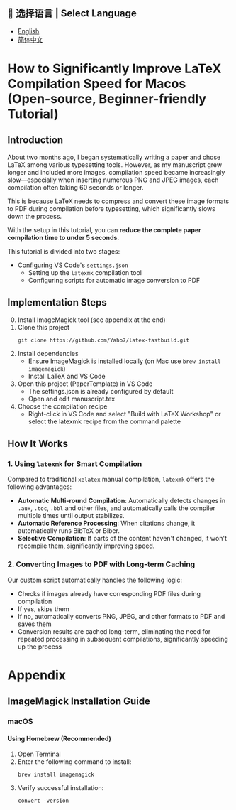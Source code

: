 ## 📖 选择语言 | Select Language

- [English](./README.en.md)
- [简体中文](./README.md)
  
# How to Significantly Improve LaTeX Compilation Speed for Macos (Open-source, Beginner-friendly Tutorial)

## Introduction

About two months ago, I began systematically writing a paper and chose LaTeX among various typesetting tools. However, as my manuscript grew longer and included more images, compilation speed became increasingly slow—especially when inserting numerous PNG and JPEG images, each compilation often taking 60 seconds or longer.

This is because LaTeX needs to compress and convert these image formats to PDF during compilation before typesetting, which significantly slows down the process.

With the setup in this tutorial, you can **reduce the complete paper compilation time to under 5 seconds**.

This tutorial is divided into two stages:

- Configuring VS Code's `settings.json`
  - Setting up the `latexmk` compilation tool
  - Configuring scripts for automatic image conversion to PDF

## Implementation Steps

0. Install ImageMagick tool (see appendix at the end)
1. Clone this project
   ```
   git clone https://github.com/Yaho7/latex-fastbuild.git
   ```
2. Install dependencies
   - Ensure ImageMagick is installed locally (on Mac use `brew install imagemagick`)
   - Install LaTeX and VS Code
3. Open this project (PaperTemplate) in VS Code
   - The settings.json is already configured by default
   - Open and edit manuscript.tex
4. Choose the compilation recipe
   - Right-click in VS Code and select "Build with LaTeX Workshop" or select the latexmk recipe from the command palette

## How It Works

### 1. Using `latexmk` for Smart Compilation

Compared to traditional `xelatex` manual compilation, `latexmk` offers the following advantages:

- **Automatic Multi-round Compilation**: Automatically detects changes in `.aux`, `.toc`, `.bbl` and other files, and automatically calls the compiler multiple times until output stabilizes.
- **Automatic Reference Processing**: When citations change, it automatically runs BibTeX or Biber.
- **Selective Compilation**: If parts of the content haven't changed, it won't recompile them, significantly improving speed.

### 2. Converting Images to PDF with Long-term Caching

Our custom script automatically handles the following logic:

- Checks if images already have corresponding PDF files during compilation
- If yes, skips them
- If no, automatically converts PNG, JPEG, and other formats to PDF and saves them
- Conversion results are cached long-term, eliminating the need for repeated processing in subsequent compilations, significantly speeding up the process

# Appendix

## **ImageMagick Installation Guide**

### **macOS**

#### **Using Homebrew (Recommended)**

1. Open Terminal
2. Enter the following command to install:
   ```
   brew install imagemagick
   ```
3. Verify successful installation:
   ```
   convert -version
   ```

